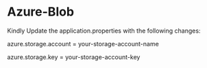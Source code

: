 # Azure-Blob
Kindly Update the application.properties with the following changes:

azure.storage.account = your-storage-account-name

azure.storage.key = your-storage-account-key
